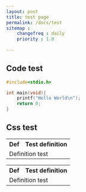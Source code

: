 ```yaml
---
layout: post
title: test page
permalink: /docs/test
sitemap : 
    changefreq : daily 
    priority : 1.0
    
---
```



## Code test

```c
#include<stdio.h>

int main(void){
    printf("Hello World\n");
    return 0;
}
```

## Css test

<table>
<th id="math" class="definition">Def</th>
<th>Test definition</th>
<tr><td colspan="2"> Definition test </td><tr>
</table>

<table>
<th id="math" class="axiom">Def</th>
<th>Test definition</th>
<tr><td colspan="2"> Definition test </td><tr>
</table>

